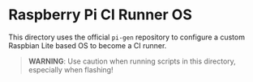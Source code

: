 # Raspberry Pi CI Runner OS

This directory uses the official `pi-gen` repository to configure a custom
Raspbian Lite based OS to become a CI runner.

> __WARNING__: Use caution when running scripts in this directory, especially
when flashing!
